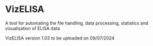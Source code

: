 # VizELISA
A tool for automating the file handling, data processing, statistics and visualisation of ELISA data

VizELISA version 1.03 to be uploaded on 09/07/2024
